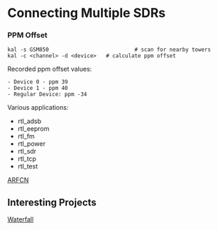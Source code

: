 # Connecting Multiple SDRs


### PPM Offset

```
kal -s GSM850                           # scan for nearby towers
kal -c <channel> -d <device>   # calculate ppm offset
```

Recorded ppm offset values:

```
- Device 0 - ppm 39
- Device 1 - ppm 40
- Regular Device: ppm -34
```

Various applications:

- rtl_adsb
- rtl_eeprom
- rtl_fm
- rtl_power
- rtl_sdr
- rtl_tcp
- rtl_test

[ARFCN](http://niviuk.free.fr/gsm_arfcn.php)

## Interesting Projects

[Waterfall](https://github.com/keenerd/rtlsdr-waterfall)
